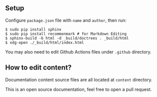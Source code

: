 ## Setup
Configure `package.json` file with `name` and `author`, then run:
```
$ sudo pip install sphinx
$ sudo pip install recommonmark # for Markdown Editing
$ sphinx-build -b html -d _build/doctrees . _build/html
$ xdg-open ./_build/html/index.html
```

You may also need to edit Github Actions files under `.github` directory.

## How to edit content?
Documentation content source files are all located at `content` directory.

This is an open source documentation, feel free to open a pull request.
